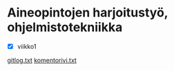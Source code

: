 # Aineopintojen harjoitustyö, ohjelmistotekniikka

- [x] viikko1

[gitlog.txt](https://github.com/TatuLaras/ot-harjoitustyo/blob/master/laskarit/viikko1/gitlog.txt)
[komentorivi.txt](https://github.com/TatuLaras/ot-harjoitustyo/blob/master/laskarit/viikko1/komentorivi.txt)
